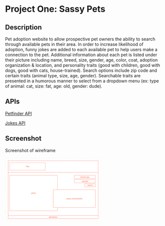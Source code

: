 # Project One: Sassy Pets

## Description
Pet adoption website to allow prospective pet owners the ability to search through available pets in their area. In order to increase likelihood of adoption, funny jokes are added to each available pet to help users make a connection to the pet. Additional information about each pet is listed under their picture including name, breed, size, gender, age, color, coat, adoption organization & location, and personality traits (good with children, good with dogs, good with cats, house-trained). Search options include zip code and certain traits (animal type, size, age, gender). Searchable traits are presented in a humorous manner to select from a dropdown menu (ex: type of animal: cat, size: fat, age: old, gender: dude).

## APIs
<a href="https://api.petfinder.com/v2/animals">Petfinder API</a>

<a href='https://api.jokes.one'>Jokes API</a>

## Screenshot
Screenshot of wireframe

<img src='assets\images\wireframe.png' alt = "wireframe screenshot">



